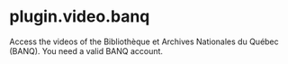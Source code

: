 # plugin.video.banq

Access the videos of the Bibliothèque et Archives Nationales du Québec (BANQ).
You need a valid BANQ account.
